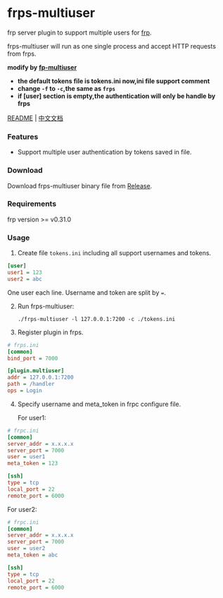 # frps-multiuser

frp server plugin to support multiple users for [frp](https://github.com/fatedier/frp).

frps-multiuser will run as one single process and accept HTTP requests from frps.

**modify by [fp-multiuser](https://github.com/gofrp/fp-multiuser)**

+ **the default tokens file is tokens.ini now,ini file support comment**
+ **change `-f` to `-c`,the same as `frps`**
+ **if \[user\] section is empty,the authentication will only be handle by frps**

[README](README.md) | [中文文档](README_zh.md)

### Features

* Support multiple user authentication by tokens saved in file.

### Download

Download frps-multiuser binary file from [Release](../../fp-multiuser/releases).

### Requirements

frp version >= v0.31.0

### Usage

1. Create file `tokens.ini` including all support usernames and tokens.

```ini
[user]
user1 = 123
user2 = abc
```

   One user each line. Username and token are split by `=`.

2. Run frps-multiuser:

   `./frps-multiuser -l 127.0.0.1:7200 -c ./tokens.ini`

3. Register plugin in frps.

```ini
# frps.ini
[common]
bind_port = 7000

[plugin.multiuser]
addr = 127.0.0.1:7200
path = /handler
ops = Login
```

4. Specify username and meta_token in frpc configure file.

   For user1:

```ini
# frpc.ini
[common]
server_addr = x.x.x.x
server_port = 7000
user = user1
meta_token = 123

[ssh]
type = tcp
local_port = 22
remote_port = 6000
```

   For user2:

```ini
# frpc.ini
[common]
server_addr = x.x.x.x
server_port = 7000
user = user2
meta_token = abc

[ssh]
type = tcp
local_port = 22
remote_port = 6000
```
